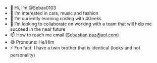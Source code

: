 - 👋 Hi, I’m @Sebas0103
- 👀 I’m interested in cars, music and fashion
- 🌱 I’m currently learning coding with 4Geeks
- 💞️ I’m looking to collaborate on working with a team that will help me succeed in the near future
- 📫 How to reach me email (Sebastian.paz@aol.com)
- 😄 Pronouns: He/Him
- ⚡ Fun fact: I have a twin brother that is identical (looks and not personality)

<!---
Sebas0103/Sebas0103 is a ✨ special ✨ repository because its `README.md` (this file) appears on your GitHub profile.
You can click the Preview link to take a look at your changes.
--->
